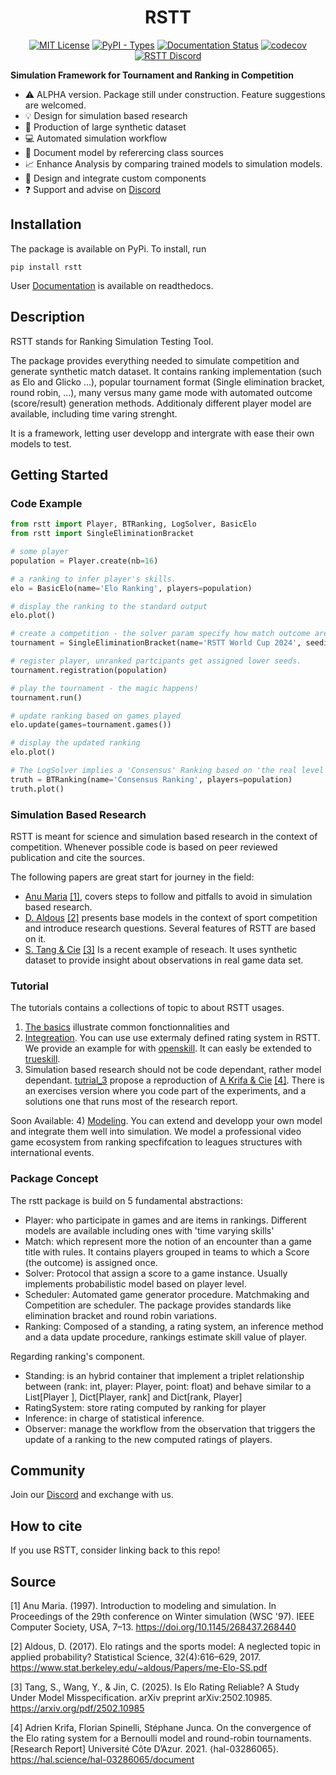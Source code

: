 <div align="center">
<h1>RSTT</h1>

[![MIT License](https://img.shields.io/badge/license-MIT-lightgrey)](https://github.com/Ematrion/rstt/blob/main/LICENSE) [![PyPI - Types](https://img.shields.io/pypi/types/RSTT)](https://pypi.org/project/rstt/) [![Documentation Status](https://readthedocs.org/projects/rstt/badge/?version=latest)](https://rstt.readthedocs.io/en/latest/?badge=latest) [![codecov](https://codecov.io/github/Ematrion/rstt/graph/badge.svg?token=GY15EY4OTZ)](https://codecov.io/github/Ematrion/rstt) [![RSTT Discord](https://img.shields.io/discord/1354379146221981777?color=blue&label=Discord&logo=discord)](https://discord.gg/m8gN4UgHZ3) 
</div>

**Simulation Framework for Tournament and Ranking in Competition**


- ⚠️ ALPHA version. Package still under construction. Feature suggestions are welcomed.
- 💡 Design for simulation based research
- 💽 Production of large synthetic dataset
- 💻 Automated simulation workflow
- 📃 Document model by referercing class sources
- 📈 Enhance Analysis by comparing trained models to simulation models.
- 🔧 Design and integrate custom components
- ❓ Support and advise on [Discord](https://discord.gg/CzjPzdzY)


## Installation

The package is available on PyPi. To install, run

```
pip install rstt
```

User [Documentation](https://rstt.readthedocs.io/en/latest/) is available on readthedocs.


## Description

RSTT stands for Ranking Simulation Testing Tool.

The package provides everything needed to simulate competition and generate synthetic match dataset.
It contains ranking implementation (such as Elo and Glicko ...), popular tournament format (Single elimination bracket, round robin, ...), many versus many game mode with automated outcome (score/result) generation methods. Additionaly different player model are available, including time varing strenght.

It is a framework, letting user developp and intergrate with ease their own models to test.

## Getting Started

### Code Example

```python
from rstt import Player, BTRanking, LogSolver, BasicElo
from rstt import SingleEliminationBracket

# some player
population = Player.create(nb=16)

# a ranking to infer player's skills.
elo = BasicElo(name='Elo Ranking', players=population)

# display the ranking to the standard output
elo.plot()

# create a competition - the solver param specify how match outcome are generated
tournament = SingleEliminationBracket(name='RSTT World Cup 2024', seeding=elo, solver=LogSolver())

# register player, unranked partcipants get assigned lower seeds.
tournament.registration(population)

# play the tournament - the magic happens!
tournament.run()

# update ranking based on games played
elo.update(games=tournament.games())

# display the updated ranking
elo.plot()

# The LogSolver implies a 'Consensus' Ranking based on 'the real level' of players.
truth = BTRanking(name='Consensus Ranking', players=population)
truth.plot()
```

### Simulation Based Research

RSTT is meant for science and simulation based research in the context of competition.
Whenever possible code is based on peer reviewed publication and cite the sources.

The following papers are great start for journey in the field:

- [Anu Maria](https://dl.acm.org/doi/pdf/10.1145/268437.268440) [[1]](#1), covers steps to follow and pitfalls to avoid in simulation based research.
- [D. Aldous](https://www.stat.berkeley.edu/~aldous/Papers/me-Elo-SS.pdf) [[2]](#2) presents base models in the context of sport competition and introduce research questions. Several features of RSTT are based on it.
- [S. Tang & Cie](https://arxiv.org/pdf/2502.10985) [[3]](#3) Is a recent example of reseach. It uses synthetic dataset to provide insight about observations in real game data set.


### Tutorial

The tutorials contains a collections of topic to about RSTT usages.

1) [The basics](tutorials/1_Basics/1_Basics.ipynb) illustrate common fonctionnalities and 
2) [Integreation](tutorials/2_Intergration/2_Integration.ipynb). You can use use extermaly defined rating system in RSTT. We provide an example for with [openskill](https://github.com/vivekjoshy/openskill.py). It can easly be extended to [trueskill](https://trueskill.org).
3) Simulation based research should not be code dependant, rather model dependant. [tutrial_3](tutorials/3_Research_Reproduction) propose a reproduction of [A Krifa & Cie](https://hal.science/hal-03286065/document) [[4]](#4). There is an exercises version where you code part of the experiments, and a solutions one that runs most of the research report.


Soon Available:
4) [Modeling](). You can extend and developp your own model and integrate them well into simulation.  We model a professional video game ecosystem from ranking specfifcation to leagues structures with international events.


### Package Concept

The rstt package is build on 5 fundamental abstractions:
- Player: who participate in games and are items in rankings. Different models are available including ones with 'time varying skills'
- Match: which represent more the notion of an encounter than a game title with rules. It contains players grouped in teams to which a Score (the outcome) is assigned once.
- Solver: Protocol that assign a score to a game instance. Usually implements probabilistic model based on player level. 
- Scheduler: Automated game generator procedure. Matchmaking and Competition are scheduler. The package provides standards like elimination bracket and round robin variations.
- Ranking: Composed of a standing, a rating system, an inference method and a data update procedure, rankings estimate skill value of player.


Regarding ranking's component. 
- Standing: is an hybrid container that implement a triplet relationship between (rank: int, player: Player, point: float) and behave similar to a List[Player ], Dict[Player, rank] and Dict[rank, Player]
- RatingSystem: store rating computed by ranking for player
- Inference: in charge of statistical inference.
- Observer: manage the workflow from the observation that triggers the update of a ranking to the new computed ratings of players.

## Community
Join our [Discord](https://discord.gg/m8gN4UgHZ3) and exchange with us.

## How to cite
If you use RSTT, consider linking back to this repo!

## Source
<a id="1">[1]</a> 
Anu Maria. (1997).
Introduction to modeling and simulation.
In Proceedings of the 29th conference on Winter simulation (WSC '97). IEEE Computer Society, USA, 7–13.
https://doi.org/10.1145/268437.268440

<a id="2">[2]</a> 
Aldous, D. (2017).
Elo ratings and the sports model: A neglected topic in applied probability?
Statistical Science, 32(4):616–629, 2017.
https://www.stat.berkeley.edu/~aldous/Papers/me-Elo-SS.pdf

<a id="3">[3]</a>
Tang, S., Wang, Y., & Jin, C. (2025).
Is Elo Rating Reliable? A Study Under Model Misspecification.
arXiv preprint arXiv:2502.10985.
https://arxiv.org/pdf/2502.10985

<a id="4">[4]</a>
Adrien Krifa, Florian Spinelli, Stéphane Junca.
On the convergence of the Elo rating system for a Bernoulli model and round-robin tournaments.
[Research Report] Université Côte D’Azur. 2021. ⟨hal-03286065⟩.
https://hal.science/hal-03286065/document